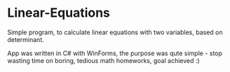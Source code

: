 # Linear-Equations
Simple program, to calculate linear equations with two variables, based on determinant.

App was written in C# with WinForms, the purpose was qute simple - stop wasting time on boring, tedious
math homeworks, goal achieved :)
